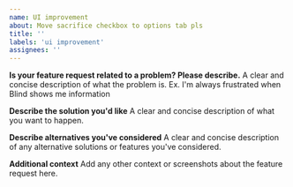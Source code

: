 ```yaml
---
name: UI improvement
about: Move sacrifice checkbox to options tab pls
title: ''
labels: 'ui improvement'
assignees: ''
---
```


**Is your feature request related to a problem? Please describe.** A clear and
concise description of what the problem is. Ex. I'm always frustrated when Blind
shows me information

**Describe the solution you'd like** A clear and concise description of what you
want to happen.

**Describe alternatives you've considered** A clear and concise description of
any alternative solutions or features you've considered.

**Additional context** Add any other context or screenshots about the feature
request here.
